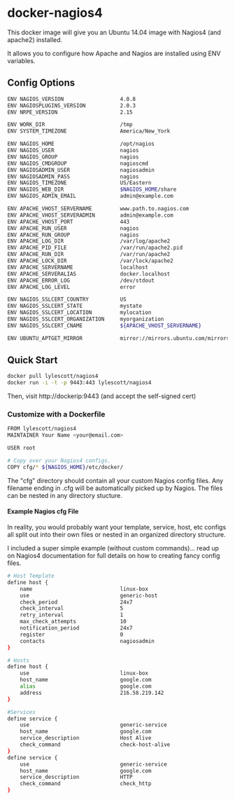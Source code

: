 # docker-nagios4

This docker image will give you an Ubuntu 14.04 image with Nagios4
(and apache2) installed.

It allows you to configure how Apache and Nagios are installed using ENV
variables.

## Config Options

```bash
ENV NAGIOS_VERSION                  4.0.8
ENV NAGIOSPLUGINS_VERSION           2.0.3
ENV NRPE_VERSION                    2.15

ENV WORK_DIR                        /tmp
ENV SYSTEM_TIMEZONE                 America/New_York

ENV NAGIOS_HOME                     /opt/nagios
ENV NAGIOS_USER                     nagios
ENV NAGIOS_GROUP                    nagios
ENV NAGIOS_CMDGROUP                 nagioscmd
ENV NAGIOSADMIN_USER                nagiosadmin
ENV NAGIOSADMIN_PASS                nagios
ENV NAGIOS_TIMEZONE                 US/Eastern
ENV NAGIOS_WEB_DIR                  $NAGIOS_HOME/share
ENV NAGIOS_ADMIN_EMAIL              admin@example.com

ENV APACHE_VHOST_SERVERNAME         www.path.to.nagios.com
ENV APACHE_VHOST_SERVERADMIN        admin@example.com
ENV APACHE_VHOST_PORT               443
ENV APACHE_RUN_USER                 nagios
ENV APACHE_RUN_GROUP                nagios
ENV APACHE_LOG_DIR                  /var/log/apache2
ENV APACHE_PID_FILE                 /var/run/apache2.pid
ENV APACHE_RUN_DIR                  /var/run/apache2
ENV APACHE_LOCK_DIR                 /var/lock/apache2
ENV APACHE_SERVERNAME               localhost
ENV APACHE_SERVERALIAS              docker.localhost
ENV APACHE_ERROR_LOG                /dev/stdout
ENV APACHE_LOG_LEVEL                error 

ENV NAGIOS_SSLCERT_COUNTRY          US
ENV NAGIOS_SSLCERT_STATE            mystate
ENV NAGIOS_SSLCERT_LOCATION         mylocation
ENV NAGIOS_SSLCERT_ORGANIZATION     myorganization
ENV NAGIOS_SSLCERT_CNAME            ${APACHE_VHOST_SERVERNAME}

ENV UBUNTU_APTGET_MIRROR            mirror://mirrors.ubuntu.com/mirrors.txt
```

## Quick Start

```bash
docker pull lylescott/nagios4
docker run -i -t -p 9443:443 lylescott/nagios4
```

Then, visit http://dockerip:9443 (and accept the self-signed cert)

### Customize with a Dockerfile
```bash
FROM lylescott/nagios4
MAINTAINER Your Name <your@email.com>

USER root

# Copy over your Nagios4 configs.
COPY cfg/* ${NAGIOS_HOME}/etc/docker/
```

The "cfg" directory should contain all your custom Nagios config files. Any
filename ending in .cfg will be automatically picked up by Nagios. The files
can be nested in any directory stucture.

#### Example Nagios cfg File

In reality, you would probably want your template, service, host, etc configs
all split out into their own files or nested in an organized directory
structure.

I included a super simple example (without custom commands)... read up on
Nagios4 documentation for full details on how to creating fancy config files.

```bash
# Host Template
define host {
    name                            linux-box
    use                             generic-host
    check_period                    24x7
    check_interval                  5
    retry_interval                  1
    max_check_attempts              10
    notification_period             24x7
    register                        0
    contacts                        nagiosadmin
}

# Hosts
define host {
    use                             linux-box
    host_name                       google.com
    alias                           google.com
    address                         216.58.219.142
}

#Services
define service {
    use                             generic-service
    host_name                       google.com
    service_description             Host Alive
    check_command                   check-host-alive
}
define service {
    use                             generic-service
    host_name                       google.com
    service_description             HTTP
    check_command                   check_http
}
```
